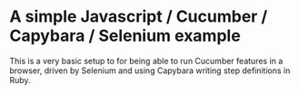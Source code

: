 A simple Javascript / Cucumber / Capybara / Selenium example
============================================================

This is a very basic setup to for being able to run Cucumber features in a browser, driven by Selenium and using Capybara writing step definitions in Ruby.
